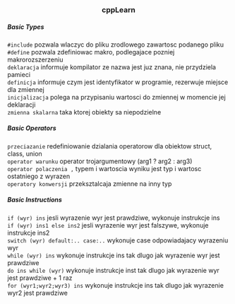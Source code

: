 <h3 align="center">cppLearn</h3>
<h5>Basic Types</h5>

`#include` pozwala wlaczyc do pliku zrodlowego zawartosc podanego pliku  
`#define` pozwala zdefiniowac makro, podlegajace pozniej makrorozszerzeniu  
`deklaracja` informuje kompilator ze nazwa jest juz znana, nie przydziela pamieci  
`definicja` informuje czym jest identyfikator w programie, rezerwuje miejsce dla zmiennej  
`inicjalizacja` polega na przypisaniu wartosci do zmiennej w momencie jej deklaracji  
`zmienna skalarna` taka ktorej obiekty sa niepodzielne

<h5>Basic Operators</h5>

`przeciazanie` redefiniowanie dzialania operatorow dla obiektow struct, class, union  
`operator warunku` operator trojargumentowy (arg1 ? arg2 : arg3)  
`operator polaczenia ,` typem i wartoscia wyniku jest typ i wartosc ostatniego z wyrazen  
`operatory konwersji` przeksztalcaja zmienne na inny typ

<h5>Basic Instructions</h5>

`if (wyr) ins` jesli wyrazenie wyr jest prawdziwe, wykonuje instrukcje ins  
`if (wyr) ins1 else ins2` jesli wyrazenie wyr jest falszywe, wykonuje instrukcje ins2  
`switch (wyr) default:.. case:..` wykonuje case odpowiadajacy wyrazeniu wyr  
`while (wyr) ins` wykonuje instrukcje ins tak dlugo jak wyrazenie wyr jest prawdziwe  
`do ins while (wyr)` wykonuje instrukcje inst tak dlugo jak wyrazenie wyr jest prawdziwe + 1 raz  
`for (wyr1;wyr2;wyr3) ins` wykonuje instrukcje ins tak dlugo jak wyrazenie wyr2 jest prawdziwe